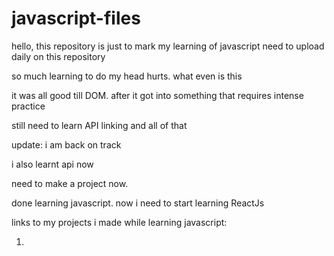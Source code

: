 # javascript-files

hello, this repository is just to mark my learning of javascript
need to upload daily on this repository

so much learning to do my head hurts. what even is this

it was all good till DOM. after it got into something that requires intense practice

still need to learn API linking and all of that

update: i am back on track

i also learnt api now

need to make a project now. 

done learning javascript. now i need to start learning ReactJs

links to my projects i made while learning javascript:

1.
